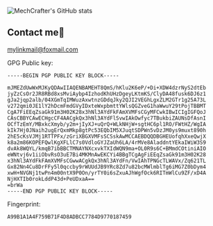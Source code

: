 ![MechCrafter's GitHub stats](https://github-readme-stats.vercel.app/api?username=MechCrafter&show_icons=true
)

Contact me📮
---

mylinkmail@foxmail.com

GPG Public key:

```asc
-----BEGIN PGP PUBLIC KEY BLOCK-----

mJMEZdUwWxMJKyQDAwIIAQENBAMEHT8QmS/hKlu2K6eP/+Di+XDW4dzrNyS2dtEb
jyZzCsOr2JR8RBd8xsMviAybp4IzhodKhUHzDgeyLKtmKS/ClyDA48fusk6DJ6z1
gJa2jqp2alb/04XGmTqIMWuzAxwtnzGDdqJky2QJI2VEGhLgxZLM2GTr1g25A73L
v272qmi0JE1lY2hDcmFmdGVyIDxteWxpbmttYWlsQGZveG1haWwuY29tPojTBBMT
CgA7FiEEqZsaGk91m3H02K28x3hNl3AYdFkFAmXVMFsCGyMFCwkIBwICIgIGFQoJ
CAsCBBYCAwECHgcCF4AACgkQx3hNl3AYdFlSvwIAkOwfyc7TBukbiZAUNsDfAsnI
OCfTzEmY/MBxkcXmyb/y2m+jIyXJ+uQrQ+WLkNHjW+sgtHC6pl1RO/FWtHZ/WgIA
kIk7Hj0JNaih2ugErQxmMkp8gtPc53EQbIM5XJuqtSDPWn5vDzJM0ys9muxt890h
2hE5cKsVJMj1RTTPFx/zGriXBGXVMFsSCSskAwMCCAEBDQQDBGHEUofqhXxeQwjX
k8a2m86KOPEFQwlKgXFLlC7s0VdloGYJZaUh6LA/4rMVe8AladdntYEkaIWiW3S9
dvAk8WQYL/kmqB7ibBBCTMNAYNXcxvkTXIdWQN9ma+OL0R9s6C+BMmdCOtiniAIO
eWNtvj6v1iiObvRsO3uE7Bi4MKMnAwEKCYi4BBgTCgAgFiEEqZsaGk91m3H02K28
x3hNl3AYdFkFAmXVMFsCGwwACgkQx3hNl3AYdFn/VwIAhTPNGcTLWAVx/Zq621TL
Gx82Nn4Cu8DrFFy5l0qccby9rWUUdJB9YRc8Zd7u82bcMWlmblTg6iMG7Z0bDym4
xwH+NVGNj1twPn4m00ntX9P0On/yrTY0i6sZxuAJhWgfOck6RITmWlCu9ZF/xD4A
NjHXTIb0rokLddP43d+PeUDxaA==
=brWa
-----END PGP PUBLIC KEY BLOCK-----
```

Fingerprint: 

```
A99B1A1A4F759B71F4D8ADBCC7784D9770187459
```